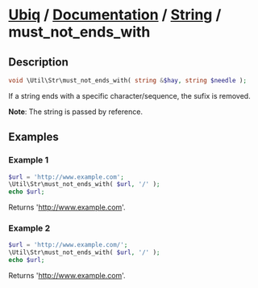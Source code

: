 [Ubiq](https://github.com/Pixel418/Ubiq#ubiq) / [Documentation](../index.md#readme) / [String](../index.md#string) / must_not_ends_with
======


Description
-------- 

```php
void \Util\Str\must_not_ends_with( string &$hay, string $needle );
```

If a string ends with a specific character/sequence, the sufix is removed.

**Note**: The string is passed by reference.



Examples
--------

### Example 1

```php
$url = 'http://www.example.com';
\Util\Str\must_not_ends_with( $url, '/' );
echo $url;
```
Returns 'http://www.example.com'.

### Example 2

```php
$url = 'http://www.example.com/';
\Util\Str\must_not_ends_with( $url, '/' );
echo $url;
```
Returns 'http://www.example.com'.
